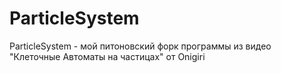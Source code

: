 # ParticleSystem
ParticleSystem - мой питоновский форк программы из видео "Клеточные Автоматы на частицах" от Onigiri
